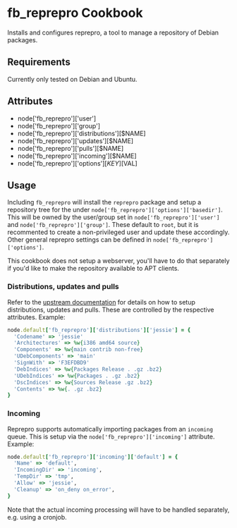 fb_reprepro Cookbook
====================
Installs and configures reprepro, a tool to manage a repository of Debian
packages.

Requirements
------------
Currently only tested on Debian and Ubuntu.

Attributes
----------
* node['fb_reprepro']['user']
* node['fb_reprepro']['group']
* node['fb_reprepro']['distributions'][$NAME]
* node['fb_reprepro']['updates'][$NAME]
* node['fb_reprepro']['pulls'][$NAME]
* node['fb_reprepro']['incoming'][$NAME]
* node['fb_reprepro']['options'][$KEY][$VAL]

Usage
-----
Including `fb_reprepro` will install the `reprepro` package and setup a
repository tree for the under `node['fb_reprepro']['options']['basedir']`. This
will be owned by the user/group set in `node['fb_reprepro']['user']` and
`node['fb_reprepro']['group']`. These default to `root`, but it is recommented
to create a non-privileged user and update these accordingly. Other general
reprepro settings can be defined in `node['fb_reprepro']['options']`.

This cookbook does not setup a webserver, you'll have to do that separately if
you'd like to make the repository available to APT clients.

### Distributions, updates and pulls
Refer to the
[upstream documentation](http://mirrorer.alioth.debian.org/reprepro.1.html)
for details on how to setup distributions, updates and pulls. These are
controlled by the respective attributes. Example:

```ruby
node.default['fb_reprepro']['distributions']['jessie'] = {
  'Codename' => 'jessie'
  'Architectures' => %w{i386 amd64 source}
  'Components' => %w{main contrib non-free}
  'UDebComponents' => 'main'
  'SignWith' => 'F3EFDBD9'
  'DebIndices' => %w{Packages Release . .gz .bz2}
  'UDebIndices' => %w{Packages . .gz .bz2}
  'DscIndices' => %w{Sources Release .gz .bz2}
  'Contents' => %w{. .gz .bz2}
}
```

### Incoming
Reprepro supports automatically importing packages from an `incoming` queue.
This is setup via the `node['fb_reprepro']['incoming']` attribute. Example:

```ruby
node.default['fb_reprepro']['incoming']['default'] = {
  'Name' => 'default',
  'IncomingDir' => 'incoming',
  'TempDir' => 'tmp',
  'Allow' => 'jessie',
  'Cleanup' => 'on_deny on_error',
}
```

Note that the actual incoming processing will have to be handled separately,
e.g. using a cronjob.
